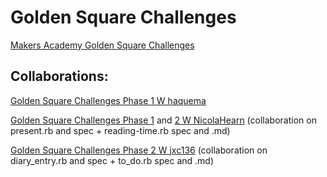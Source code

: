 # Golden Square Challenges

[Makers Academy Golden Square Challenges](https://github.com/makersacademy/golden-square)

## Collaborations:
[Golden Square Challenges Phase 1 W haquema](https://github.com/haquema/goldensquare-challenges)

[Golden Square Challenges Phase 1](https://github.com/NicolaHearn/golden-square-exercises) and [2 W NicolaHearn](https://github.com/NicolaHearn/personal-diary-system) (collaboration on present.rb and spec + reading-time.rb spec and .md)

[Golden Square Challenges Phase 2 W jxc136](https://github.com/jxc136/Skill-Challenges) (collaboration on diary_entry.rb and spec + to_do.rb spec and .md)
